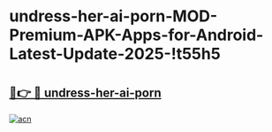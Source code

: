 # undress-her-ai-porn-MOD-Premium-APK-Apps-for-Android-Latest-Update-2025-!t55h5

# <h2><a href="https://6jhj9x.esa.edu.pl?title=undress-her-ai-porn&ref=t55h5">🔗👉 🔴 undress-her-ai-porn</a></h2>

[![acn](https://github.com/user-attachments/assets/0f9c940e-d8b0-45ae-aac7-cd30a18b3e1c)](https://6jhj9x.esa.edu.pl?title=undress-her-ai-porn&ref=t55h5)

